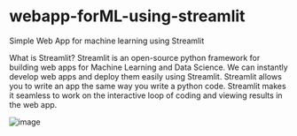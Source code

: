 # webapp-forML-using-streamlit
Simple Web App for machine learning using Streamlit 

What is Streamlit?
Streamlit is an open-source python framework for building web apps for Machine Learning and Data Science. We can instantly develop web apps and deploy them easily using Streamlit. Streamlit allows you to write an app the same way you write a python code. Streamlit makes it seamless to work on the interactive loop of coding and viewing results in the web app.

![image](https://user-images.githubusercontent.com/70580695/132129556-5cd74824-56a1-40fd-9062-58f2d33b5ce4.png)

